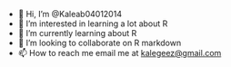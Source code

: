 - 👋 Hi, I’m @Kaleab04012014
- 👀 I’m interested in learning a lot about R
- 🌱 I’m currently learning about R
- 💞️ I’m looking to collaborate on R markdown
- 📫 How to reach me email me at kalegeez@gmail.com

<!---
Kaleab04012014/Kaleab04012014 is a ✨ special ✨ repository because its `README.md` (this file) appears on your GitHub profile.
You can click the Preview link to take a look at your changes.
--->
